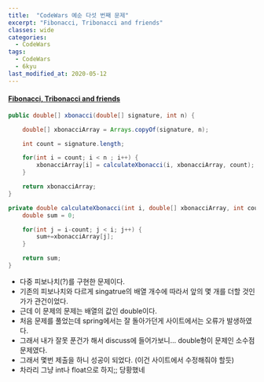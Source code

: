 ```yaml
---
title:  "CodeWars 예순 다섯 번째 문제"
excerpt: "Fibonacci, Tribonacci and friends"
classes: wide
categories:
  - CodeWars
tags:
  - CodeWars
  - 6kyu
last_modified_at: 2020-05-12
---
```


#### [Fibonacci, Tribonacci and friends](https://www.codewars.com/kata/556e0fccc392c527f20000c5)

```java
public double[] xbonacci(double[] signature, int n) {

    double[] xbonacciArray = Arrays.copyOf(signature, n);

    int count = signature.length;

    for(int i = count; i < n ; i++) {
        xbonacciArray[i] = calculateXbonacci(i, xbonacciArray, count);
    }

    return xbonacciArray;
}

private double calculateXbonacci(int i, double[] xbonacciArray, int count) {
    double sum = 0;

    for(int j = i-count; j < i; j++) {
        sum+=xbonacciArray[j];
    }

    return sum;
}
```

* 다중 피보나치(?)를 구현한 문제이다.
* 기존의 피보나치와 다르게 singatrue의 배열 개수에 따라서 앞의 몇 개를 더할 것인가가 관건이었다.
* 근데 이 문제의 문제는 배열의 값인 double이다. 
* 처음 문제를 풀었는데 spring에서는 잘 돌아가던게 사이트에서는 오류가 발생하였다.
* 그래서 내가 잘못 푼건가 해서 discuss에 들어가보니... double형이 문제인 소수점 문제였다.
* 그래서 몇번 제출을 하니 성공이 되었다. (이건 사이트에서 수정해줘야 할듯)
* 차라리 그냥 int나 float으로 하지;; 당황했네 
